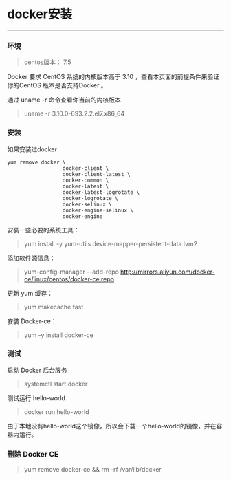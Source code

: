 # docker安装

---

### 环境

> centos版本： 7.5

Docker 要求 CentOS 系统的内核版本高于 3.10 ，查看本页面的前提条件来验证你的CentOS 版本是否支持Docker 。

通过 uname -r 命令查看你当前的内核版本
> uname -r 3.10.0-693.2.2.el7.x86_64


### 安装

如果安装过docker

```
yum remove docker \
                  docker-client \
                  docker-client-latest \
                  docker-common \
                  docker-latest \
                  docker-latest-logrotate \
                  docker-logrotate \
                  docker-selinux \
                  docker-engine-selinux \
                  docker-engine
```


安装一些必要的系统工具：

> yum install -y yum-utils device-mapper-persistent-data lvm2

添加软件源信息：

> yum-config-manager --add-repo http://mirrors.aliyun.com/docker-ce/linux/centos/docker-ce.repo

更新 yum 缓存：

> yum makecache fast

安装 Docker-ce：

> yum -y install docker-ce

### 测试

启动 Docker 后台服务

> systemctl start docker

测试运行 hello-world

> docker run hello-world


由于本地没有hello-world这个镜像，所以会下载一个hello-world的镜像，并在容器内运行。



### 删除 Docker CE

> yum remove docker-ce && rm -rf /var/lib/docker